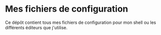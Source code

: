 # Mes fichiers de configuration

Ce dépôt contient tous mes fichiers de configuration pour mon shell ou les
différents éditeurs que j'utilise.

